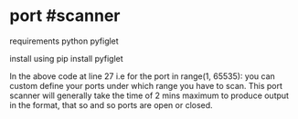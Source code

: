 # port #scanner

requirements
python
pyfiglet

install using 
pip install pyfiglet

In the above code at line 27 i.e for the port in range(1, 65535): you can custom define your ports under which range you have to scan. This port scanner will generally take the time of 2 mins maximum to produce output in the format, that so and so ports are open or closed.
